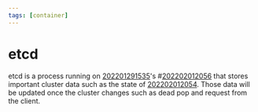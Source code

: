 ```yaml
---
tags: [container]
---
```


# etcd

etcd is a process running on [202201291535](202201291535.md)'s #[202202012056](202202012056.md) that stores
important cluster data such as the state of [202202012054](202202012054.md). Those data will be
updated once the cluster changes such as dead pop and request from the client.

